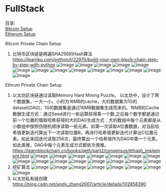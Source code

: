# FullStack


目录:  
[Bitcoin Setup](#bitcoin)  
[Etherum Setup](#etherum)  

<a name = "bitcoin">Bitcoin Private Chain Setup</a>
1) 比特币区块链是两遍SHA256的Hash算法
   https://learnku.com/python/t/22970/build-your-own-block-chain-step-by-step-with-python
   ![image](https://github.com/zodiacie/FullStack/assets/57634982/b15cd35d-6f0d-4a70-a36a-c20524e79918)
   ![image](https://github.com/zodiacie/FullStack/assets/57634982/5d86f544-976f-443a-b8a3-594e9c7506f7)
   ![image](https://github.com/zodiacie/FullStack/assets/57634982/fb978539-01b2-4b3a-8c66-841fc0cf9f57)
   ![image](https://github.com/zodiacie/FullStack/assets/57634982/f51ef9fe-e8b3-48d9-9148-1fa69274fbd6)
   ![image](https://github.com/zodiacie/FullStack/assets/57634982/1fb55f62-f653-4c04-9791-43eba51d95bc)
   ![image](https://github.com/zodiacie/FullStack/assets/57634982/f6f22110-2814-4313-97c4-6eb36be3ceba)
   ![image](https://github.com/zodiacie/FullStack/assets/57634982/8f261512-53ed-49e0-8190-258f6bc00d8c)
   ![image](https://github.com/zodiacie/FullStack/assets/57634982/a576828a-539e-4c83-a040-2f5127c347b3)
   ![image](https://github.com/zodiacie/FullStack/assets/57634982/09a44eb2-6329-444b-bfb6-4a692ab669e5)
   ![image](https://github.com/zodiacie/FullStack/assets/57634982/e822fd29-4adc-40cf-8da9-5c173237f184)
   ![image](https://github.com/zodiacie/FullStack/assets/57634982/a5b18155-c7c3-4b65-a284-2a515a0a46cd)
   ![image](https://github.com/zodiacie/FullStack/assets/57634982/97f68235-bb88-471c-b01a-de5493101027)
   ![image](https://github.com/zodiacie/FullStack/assets/57634982/d7e5268c-8181-4138-8899-0597cc54d46c)
   ![image](https://github.com/zodiacie/FullStack/assets/57634982/cc0df12d-3b96-4c19-9cf2-fafdca54bfc4)

<a name = "etherum">Ethrum Private Chain Setup</a>
1) 以太坊区块链通过读取Memory Hard Mining Puzzle。 以太坊中，设计了两个数据集，一大一小。小的为16MB的cache，大的数据集为1G的dataset(DAG)，1G的数据集是通过16MB数据集生成而来的。16MB的Cache数据生成方式：通过Seed进行一些运算获得第一个数,之后每个数字都是通过前一个位置的值取哈希获得的大的DAG生成方式：大的数组中每个元素都是从小数组中按照伪随机顺序读取一些元素。如第一次读取A位置数据，对当前哈希值更新迭代算出下一次读取位置B，再进行哈希值更新迭代计算出C位置元素。如此来回迭代读取256次，最终算出一个哈希值作为DAG中第一个元素，如此类推，DAG中每个元素生成方式都依次类推。
   https://learnblockchain.cn/books/geth/part2/consensus/ethash_implement.html
   ![image](https://github.com/zodiacie/FullStack/assets/57634982/8a59fdab-6998-4614-ae86-2a120dbd0949)
   ![image](https://github.com/zodiacie/FullStack/assets/57634982/3f7caf14-ddc1-4b9d-9043-e67860336fae)
   ![image](https://github.com/zodiacie/FullStack/assets/57634982/200c8535-68f6-4898-818f-7f691096ef05)
   ![image](https://github.com/zodiacie/FullStack/assets/57634982/4f4e5091-b352-4d90-a75f-26bea3c5985d)
   ![image](https://github.com/zodiacie/FullStack/assets/57634982/b691bdba-0d56-44d3-b5c7-045815da28be)
   ![image](https://github.com/zodiacie/FullStack/assets/57634982/d64bfbdd-0959-46cc-ba44-c4e0bc4f830b)
   ![image](https://github.com/zodiacie/FullStack/assets/57634982/ec8f0fb6-29db-4d16-9fec-48aa3acce420)
   ![image](https://github.com/zodiacie/FullStack/assets/57634982/042fa707-dcb0-404c-8402-628dcebef62c)
   ![image](https://github.com/zodiacie/FullStack/assets/57634982/d2bd02b0-7dd8-4fe7-858e-92d4fe9545cf)
   ![image](https://github.com/zodiacie/FullStack/assets/57634982/54e78b8b-3a0f-433a-88e6-1a8bb73417f1)
   ![image](https://github.com/zodiacie/FullStack/assets/57634982/3f08ce0b-fe24-4115-ad5d-c5a6d06bc7d4)
   ![image](https://github.com/zodiacie/FullStack/assets/57634982/2b62beb8-c823-422e-8170-98162bd9a6e0)
   ![image](https://github.com/zodiacie/FullStack/assets/57634982/f91c66e3-8da7-4d6f-a1e2-097a0981e8e3)
   ![image](https://github.com/zodiacie/FullStack/assets/57634982/7a7e5656-b379-4290-a4ca-06a46bd196d2)
   ![image](https://github.com/zodiacie/FullStack/assets/57634982/f2617a1a-be13-4fda-993c-ccb769b0bf03)
2) 挖矿算法
   ![image](https://github.com/zodiacie/FullStack/assets/57634982/9b8f8b62-5160-4aa2-8821-50875e62254f)
   ![image](https://github.com/zodiacie/FullStack/assets/57634982/274ed11e-bf6e-4d49-a9b1-de3ad155c514)
   ![image](https://github.com/zodiacie/FullStack/assets/57634982/0d6397c2-0c0f-4091-bf0b-76013a4206ab)
   ![image](https://github.com/zodiacie/FullStack/assets/57634982/e8bb2c62-ca5a-42f3-8164-b2536d04538c)
   ![image](https://github.com/zodiacie/FullStack/assets/57634982/8e86885e-9648-43ee-830c-1e535c631c26)
   ![image](https://github.com/zodiacie/FullStack/assets/57634982/54d7f704-1547-4ec9-8d52-b4b791af6257)
   ![image](https://github.com/zodiacie/FullStack/assets/57634982/4febd913-adab-43ab-bb15-375bbbaf0313)
   ![image](https://github.com/zodiacie/FullStack/assets/57634982/63fe72b3-71e6-43ef-9d2d-cd7d853a35ea)
3) 以太坊私有链创建
   https://blog.csdn.net/andy_zhang2007/article/details/102858390


